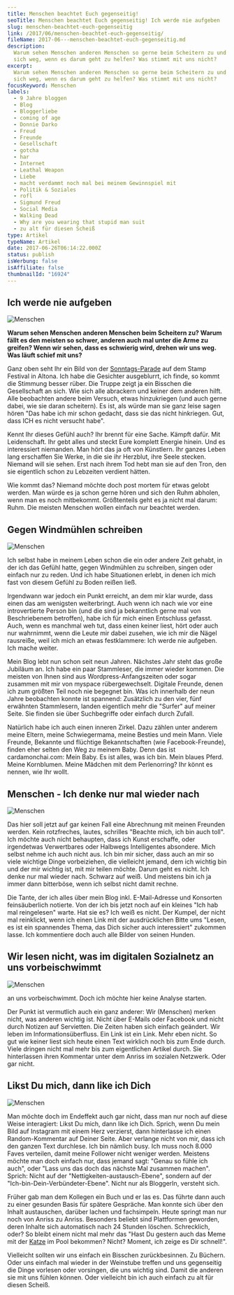 ```yaml
---
title: Menschen beachtet Euch gegenseitig!
seoTitle: Menschen beachtet Euch gegenseitig! Ich werde nie aufgeben
slug: menschen-beachtet-euch-gegenseitig
link: /2017/06/menschen-beachtet-euch-gegenseitig/
fileName: 2017-06---menschen-beachtet-euch-gegenseitig.md
description:
  Warum sehen Menschen anderen Menschen so gerne beim Scheitern zu und drehen
  sich weg, wenn es darum geht zu helfen? Was stimmt mit uns nicht?
excerpt:
  Warum sehen Menschen anderen Menschen so gerne beim Scheitern zu und drehen
  sich weg, wenn es darum geht zu helfen? Was stimmt mit uns nicht?
focusKeyword: Menschen
labels:
  - 9 Jahre bloggen
  - Blog
  - Bloggerliebe
  - coming of age
  - Donnie Darko
  - Freud
  - Freunde
  - Gesellschaft
  - gotcha
  - har
  - Internet
  - Leathal Weapon
  - Liebe
  - macht verdammt noch mal bei meinem Gewinnspiel mit
  - Politik & Soziales
  - rofl
  - Sigmund Freud
  - Social Media
  - Walking Dead
  - Why are you wearing that stupid man suit
  - zu alt für diesen Scheiß
type: Artikel
typeName: Artikel
date: 2017-06-26T06:14:22.000Z
status: publish
isWerbung: false
isAffiliate: false
thumbnailId: "16924"
---
```


## Ich werde nie aufgeben

![Menschen](http://cardamonchai.com/wp-content/uploads/2017/06/2017-06-18-Stamp-Festival-45-640x853.jpg "Why are you wearing that stupid man suit?")

<strong>Warum sehen Menschen anderen Menschen beim Scheitern zu? Warum fällt es
den meisten so schwer, anderen auch mal unter die Arme zu greifen? Wenn wir
sehen, dass es schwierig wird, drehen wir uns weg. Was läuft schief mit
uns?</strong>

Ganz oben seht Ihr ein Bild von der
<a href="http://cardamonchai.com/2017/06/stamp-festival-altona-2017-parade/">Sonntags-Parade</a>
auf dem Stamp Festival in Altona. Ich habe die Gesichter ausgeblurrt, ich finde,
so kommt die Stimmung besser rüber. Die Truppe zeigt ja ein Bisschen die
Gesellschaft an sich. Wie sich alle abrackern und keiner dem anderen hilft. Alle
beobachten andere beim Versuch, etwas hinzukriegen (und auch gerne dabei, wie
sie daran scheitern). Es ist, als würde man sie ganz leise sagen hören "Das habe
ich mir schon gedacht, dass sie das nicht hinkriegen. Gut, dass ICH es nicht
versucht habe".

Kennt Ihr dieses Gefühl auch? Ihr brennt für eine Sache. Kämpft dafür. Mit
Leidenschaft. Ihr gebt alles und steckt Eure komplett Energie hinein. Und es
interessiert niemanden. Man hört das ja oft von Künstlern. Ihr ganzes Leben lang
erschaffen Sie Werke, in die sie ihr Herzblut, ihre Seele stecken. Niemand will
sie sehen. Erst nach ihrem Tod hebt man sie auf den Tron, den sie eigentlich
schon zu Lebzeiten verdient hätten.

Wie kommt das? Niemand möchte doch post mortem für etwas gelobt werden. Man
würde es ja schon gerne hören und sich den Ruhm abholen, wenn man es noch
mitbekommt. Größtenteils geht es ja nicht mal darum: Ruhm. Die meisten Menschen
wollen einfach nur beachtet werden.

## Gegen Windmühlen schreiben

![Menschen](http://cardamonchai.com/wp-content/uploads/2017/06/2017-06-18-Stamp-Festival-42-640x640.jpg)

Ich selbst habe in meinem Leben schon die ein oder andere Zeit gehabt, in der
ich das Gefühl hatte, gegen Windmühlen zu schreiben, singen oder einfach nur zu
reden. Und ich habe Situationen erlebt, in denen ich mich fast von diesem Gefühl
zu Boden reißen ließ.

Irgendwann war jedoch ein Punkt erreicht, an dem mir klar wurde, dass einen das
am wenigsten weiterbringt. Auch wenn ich nach wie vor eine introvertierte Person
bin (und die sind ja bekanntlich gerne mal von Beschriebenem betroffen), habe
ich für mich einen Entschluss gefasst. Auch, wenn es manchmal weh tut, dass
einen keiner liest, hört oder auch nur wahrnimmt, wenn die Leute mir dabei
zusehen, wie ich mir die Nägel rausreiße, weil ich mich an etwas festklammere:
Ich werde nie aufgeben. Ich mache weiter.

Mein Blog lebt nun schon seit neun Jahren. Nächstes Jahr steht das große
Jubiläum an. Ich habe ein paar Stammleser, die immer wieder kommen. Die meisten
von Ihnen sind aus Wordpress-Anfangszeiten oder sogar zusammen mit mir von
myspace rübergewechselt. Digitale Freunde, denen ich zum größten Teil noch nie
begegnet bin. Was ich innerhalb der neun Jahre beobachten konnte ist spannend:
Zusätzlich zu den vier, fünf erwähnten Stammlesern, landen eigentlich mehr die
"Surfer" auf meiner Seite. Sie finden sie über Suchbegriffe oder einfach durch
Zufall.

Natürlich habe ich auch einen inneren Zirkel. Dazu zählen unter anderem meine
Eltern, meine Schwiegermama, meine Besties und mein Mann. Viele Freunde,
Bekannte und flüchtige Bekanntschaften (wie Facebook-Freunde), finden eher
selten den Weg zu meinem Baby. Denn das ist cardamonchai.com: Mein Baby. Es ist
alles, was ich bin. Mein blaues Pferd. Meine Kornblumen. Meine Mädchen mit dem
Perlenorring? Ihr könnt es nennen, wie Ihr wollt.

## Menschen - Ich denke nur mal wieder nach

![Menschen](http://cardamonchai.com/wp-content/uploads/2017/06/2017-06-18-Stamp-Festival-37-640x853.jpg)

Das hier soll jetzt auf gar keinen Fall eine Abrechnung mit meinen Freunden
werden. Kein rotzfreches, lautes, schrilles "Beachte mich, ich bin auch toll".
Ich möchte auch nicht behaupten, dass ich Kunst erschaffe, oder irgendetwas
Verwertbares oder Halbwegs Intelligentes absondere. Mich selbst nehme ich auch
nicht aus. Ich bin mir sicher, dass auch an mir so viele wichtige Dinge
vorbeiziehen, die vielleicht jemand, dem ich wichtig bin und der mir wichtig
ist, mit mir teilen möchte. Darum geht es nicht. Ich denke nur mal wieder nach.
Schwarz auf weiß. Und meistens bin ich ja immer dann bitterböse, wenn ich selbst
nicht damit rechne.

Die Tante, der ich alles über mein Blog inkl. E-Mail-Adresse und Konsorten
feinsäuberlich notierte. Von der ich bis jetzt noch auf ein kleines "Ich hab mal
reingelesen" warte. Hat sie es? Ich weiß es nicht. Der Kumpel, der nicht mal
reinklickt, wenn ich einen Link mit der ausdrücklichen Bitte ums "Lesen, es ist
ein spannendes Thema, das Dich sicher auch interessiert" zukommen lasse. Ich
kommentiere doch auch alle Bilder von seinen Hunden.

## Wir lesen nicht, was im digitalen Sozialnetz an uns vorbeischwimmt

![Menschen](http://cardamonchai.com/wp-content/uploads/2017/06/2017-06-18-Stamp-Festival-39-640x480.jpg)

an uns vorbeischwimmt. Doch ich möchte hier keine Analyse starten.

Der Punkt ist vermutlich auch ein ganz anderer: Wir (Menschen) merken nicht, was
anderen wichtig ist. Nicht über E-Mails oder Facebook und nicht durch Notizen
auf Servietten. Die Zeiten haben sich einfach geändert. Wir leben im
Informationsüberfluss. Ein Link ist ein Link. Mehr eben nicht. So gut wie keiner
liest sich heute einen Text wirklich noch bis zum Ende durch. Viele dringen
nicht mal mehr bis zum eigentlichen Artikel durch. Sie hinterlassen ihren
Kommentar unter dem Anriss im sozialen Netzwerk. Oder gar nicht.

## Likst Du mich, dann like ich Dich

![Menschen](http://cardamonchai.com/wp-content/uploads/2017/06/2017-06-18-Stamp-Festival-34-640x480.jpg)

Man möchte doch im Endeffekt auch gar nicht, dass man nur noch auf diese Weise
interagiert: Likst Du mich, dann like ich Dich. Sprich, wenn Du mein Bild auf
Instagram mit einem Herz verzierst, dann hinterlasse ich einen Random-Kommentar
auf Deiner Seite. Aber verlange nicht von mir, dass ich den ganzen Text
durchlese. Ich bin nämlich busy. Ich muss noch 8.000 Faves verteilen, damit
meine Follower nicht weniger werden. Meistens möchte man doch einfach nur, dass
jemand sagt: "Genau so fühle ich auch", oder "Lass uns das doch das nächste Mal
zusammen machen". Sprich: Nicht auf der "Nettigkeiten-austausch-Ebene", sondern
auf der "Ich-bin-Dein-Verbündeter-Ebene". Nicht nur als BloggerIn, versteht
sich.

Früher gab man dem Kollegen ein Buch und er las es. Das führte dann auch zu
einer gesunden Basis für spätere Gespräche. Man konnte sich über den Inhalt
austauschen, darüber lachen und fachsimpeln. Heute springt man nur noch von
Anriss zu Anriss. Besonders beliebt sind Plattformen geworden, deren Inhalte
sich automatisch nach 24 Stunden löschen. Schrecklich, oder? So bleibt einem
nicht mal mehr das "Hast Du gestern auch das Meme mit der
<a href="http://cardamonchai.com/2012/08/ode-an-den-kater/">Katze</a> im Pool
bekommen? Nicht? Moment, ich zeige es Dir schnell!".

Vielleicht sollten wir uns einfach ein Bisschen zurückbesinnen. Zu Büchern. Oder
uns einfach mal wieder in der Weinstube treffen und uns gegenseitig die Dinge
vorlesen oder vorsingen, die uns wichtig sind. Damit die anderen sie mit uns
fühlen können. Oder vielleicht bin ich auch einfach zu alt für diesen Scheiß.
